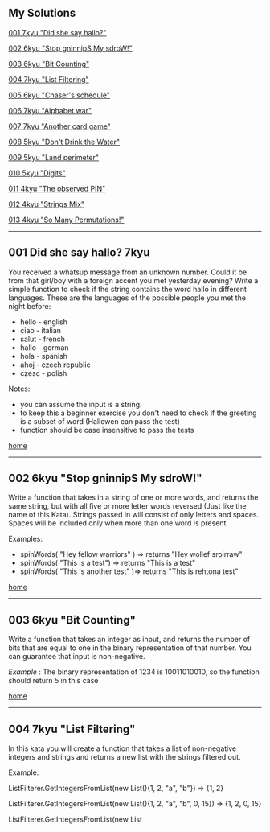 ## My Solutions ##

[001 7kyu "Did she say hallo?"](#001-did-she-say-hallo-7kyu)

[002 6kyu "Stop gninnipS My sdroW!"](#002-6kyu-stop-gninnips-my-sdrow)

[003 6kyu "Bit Counting"](#003-6kyu-bit-counting)

[004 7kyu "List Filtering"](#004-7kyu-list-filtering)

[005 6kyu "Chaser's schedule"](#005-6kyu-chasers-schedule)

[006 7kyu "Alphabet war"](#006-7kyu-alphabet-war)

[007 7kyu "Another card game"](#007-7kyu-another-card-game)

[008 5kyu "Don't Drink the Water"](#008-5kyu-dont-drink-the-water)

[009 5kyu "Land perimeter"](#009-5kyu-land-perimeter)

[010 5kyu "Digits"](#010-5kyu-digits)

[011 4kyu "The observed PIN"](#011-4kyu-the-observed-pin)

[012 4kyu "Strings Mix"](#012-4kyu-strings-mix)

[013 4kyu "So Many Permutations!"](#013-4kyu-so-many-permutations)



------
## 001 Did she say hallo? 7kyu ##
You received a whatsup message from an unknown number. Could it be from that girl/boy with a foreign accent you met yesterday evening?
Write a simple function to check if the string contains the word hallo in different languages.
These are the languages of the possible people you met the night before:
* hello - english
* ciao - italian
* salut - french
* hallo - german
* hola - spanish
* ahoj - czech republic
* czesc - polish

Notes:
* you can assume the input is a string.
* to keep this a beginner exercise you don't need to check if the greeting is a subset of word (Hallowen can pass the test)
* function should be case insensitive to pass the tests

[home](#my-solutions)

---


## 002 6kyu "Stop gninnipS My sdroW!" ##

Write a function that takes in a string of one or more words, and returns the same string, but with all five or more letter words reversed (Just like the name of this Kata). Strings passed in will consist of only letters and spaces. Spaces will be included only when more than one word is present.

Examples:
* spinWords( "Hey fellow warriors" ) => returns "Hey wollef sroirraw" 
* spinWords( "This is a test") => returns "This is a test" 
* spinWords( "This is another test" )=> returns "This is rehtona test"

[home](#my-solutions)

---


## 003 6kyu "Bit Counting" ##

Write a function that takes an integer as input, and returns the number of bits that are equal to one in the binary representation of that number. You can guarantee that input is non-negative.

_Example_ : The binary representation of 1234 is 10011010010, so the function should return 5 in this case

[home](#my-solutions)

---



## 004 7kyu "List Filtering" ##

In this kata you will create a function that takes a list of non-negative integers and strings and returns a new list with the strings filtered out.

Example:

ListFilterer.GetIntegersFromList(new List<object>(){1, 2, "a", "b"}) => {1, 2}

ListFilterer.GetIntegersFromList(new List<object>(){1, 2, "a", "b", 0, 15}) => {1, 2, 0, 15}

ListFilterer.GetIntegersFromList(new List<object>(){1, 2, "a", "b", "aasf", "1", "123", 231}) => {1, 2, 231}

[home](#my-solutions)

---




## 005 6kyu "Chaser's schedule" ##
[ _link on codewars_ ](https://www.codewars.com/kata/628df6b29070907ecb3c2d83)

A runner, who runs with base speed s with duration t will cover a distances d: d = s * t

However, this runner can sprint for one unit of time with double speed s * 2

After sprinting, base speed s will permanently reduced by 1, and for next one unit of time runner will enter recovery phase and can't sprint again.

Your task, given base speed s and time t, is to find the maximum possible distance d.

Input:

1 <= s < 1000

1 <= t < 1000

[home](#my-solutions)

---

## 006 7kyu "Alphabet war" ##

*Introduction:* 
There is a war and nobody knows - the alphabet war!
There are two groups of hostile letters. The tension between left side letters and right side letters was too high and the war began.

**Task:**
Write a function that accepts fight string consists of only small letters and return who wins the fight. When the left side wins return Left side wins!, when the right side wins return Right side wins!, in other case return Let's fight again!.

The left side letters and their power:
 * w - 4
 * p - 3
 * b - 2
 * s - 1

The right side letters and their power:
* m - 4
* q - 3
* d - 2
* z - 1



[home](#my-solutions)

---

## 007 7kyu "Another card game" ##
[ _link on codewars_ ](https://www.codewars.com/kata/633874ed198a4c00286aa39d)

Twelve cards with grades from 0 to 11 randomly divided among 3 players: Frank, Sam, and Tom, 4 cards each. The game consists of 4 rounds. The goal of the round is to move by the card with the most points.
In round 1, the first player who has a card with 0 points, takes the first turn, and he starts with that card. Then the second player (queue - Frank -> Sam -> Tom -> Frank, etc.) can move with any of his cards (each card is used only once per game, and there are no rules that require players to make only the best moves). The third player makes his move after the second player, and he sees the previous moves.
The winner of the previous round then makes the first move in the next round with any remaining card.
The player who wins 2 rounds first, wins the game.

**Task:** 
Return true if Frank has a chance of winning the game.
Return false if Frank has no chance.

*Input:*
3 arrays of 4 unique numbers in each (numbers in array are sorted in ascending order). Input is always valid, no need to check.

[home](#my-solutions)

---

## 008 5kyu "Don't Drink the Water" ##

[( _link on codewars_ )](https://www.codewars.com/kata/562e6df5cf2d3908ad00019e)


Given a two-dimensional array representation of a glass of mixed liquids, sort the array such that the liquids appear in the glass based on their density. (Lower density floats to the top) The width of the glass will not change from top to bottom.

Density Chart
- Honey    'H'  1.36 
- Water    'W'  1.00 
- Alcohol  'A'  0.87 
- Oil      'O'  0.80  


{                             {
  { 'H', 'H', 'W', 'O' },        { 'O','O','O','O' },  
  { 'W', 'W', 'O', 'W' },  =>    { 'W','W','W','W' },  
  { 'H', 'H', 'O', 'O' }         { 'H','H','H','H' }  
}                             }

The glass representation may be larger or smaller. If a liquid doesn't fill a row, it floats to the top and to the left.

[home](#my-solutions)

---

## 009 5kyu "Land perimeter" ##  
[( _link on codewars_ )](https://www.codewars.com/kata/5839c48f0cf94640a20001d3)

Given an array arr of strings, complete the function by calculating the total perimeter of all the islands. Each piece of land will be marked with 'X' while the water fields are represented as 'O'. Consider each tile being a perfect 1 x 1 piece of land. Some examples for better visualization:
['XOOXO',  
 'XOOXO',  
 'OOOXO',  
 'XXOXO',  
 'OXOOO']   
 should return: "Total land perimeter: 24".

[home](#my-solutions)

---


## 010 5kyu "Digits" ##  
[( _link on codewars_ )](https://www.codewars.com/kata/638b042bf418c453377f28ad)

The code consists of four unique digits (from 0 to 9).
Tests will call your solution; you should answer with an array of four digits.
Your input is number of matches (the same digit in the same place) with your previous answer. For the first call input value is -1 (i.e. each new test starts with input -1)
You have to find the code in 16 calls or less. You are the best. Do it.
For example

The code is {1, 2, 3, 4}
1st call return new [] {1, 3, 4, 5} will give 1 match in next input
2nd call return new [] {1, 2, 3, 0} will give 3 matches in next input
3rd call return new [] {1, 2, 3, 4} will not give 4 matches in next input, because you're the champion!


[home](#my-solutions)

---

## 011 4kyu "The observed PIN" ##  
[( _link on codewars_ )](https://www.codewars.com/kata/5263c6999e0f40dee200059d/csharp)

Alright, detective, one of our colleagues successfully observed our target person, Robby the robber. We followed him to a secret warehouse, where we assume to find all the stolen stuff. The door to this warehouse is secured by an electronic combination lock. Unfortunately our spy isn't sure about the PIN he saw, when Robby entered it.

The keypad has the following layout:

1 2 3  
4 5 6  
7 8 9   
&ensp; 0  

He noted the PIN 1357, but he also said, it is possible that each of the digits he saw could actually be another adjacent digit (horizontally or vertically, but not diagonally). E.g. instead of the 1 it could also be the 2 or 4. And instead of the 5 it could also be the 2, 4, 6 or 8.

He also mentioned, he knows this kind of locks. You can enter an unlimited amount of wrong PINs, they never finally lock the system or sound the alarm. That's why we can try out all possible (*) variations.

* possible in sense of: the observed PIN itself and all variations considering the adjacent digits

Can you help us to find all those variations? It would be nice to have a function, that returns an array (or a list in Java/Kotlin and C#) of all variations for an observed PIN with a length of 1 to 8 digits. We could name the function getPINs (get_pins in python, GetPINs in C#). But please note that all PINs, the observed one and also the results, must be strings, because of potentially leading '0's. We already prepared some test cases for you.


[home](#my-solutions)

---



## 012 4kyu "Strings Mix" ##  
[( _link on codewars_ )](https://www.codewars.com/kata/5629db57620258aa9d000014)

Given two strings s1 and s2, we want to visualize how different the two strings are. We will only take into account the *lowercase* letters (a to z). First let us count the frequency of each *lowercase* letters in s1 and s2.

> s1 = "A aaaa bb c"

> s2 = "& aaa bbb c d"

> s1 has 4 'a', 2 'b', 1 'c'

> s2 has 3 'a', 3 'b', 1 'c', 1 'd'

So the maximum for 'a' in s1 and s2 is 4 from s1; the maximum for 'b' is 3 from s2. In the following we will not consider letters when the maximum of their occurrences is less than or equal to 1.

We can resume the differences between s1 and s2 in the following string: __"1:aaaa/2:bbb"__ where __1__ in __1:aaaa__ stands for string s1 and __aaaa__ because the maximum for __a__ is 4. In the same manner __2:bbb__ stands for string s2 and ___bbb___ because the maximum for __b__ is 3.

The task is to produce a string in which each *lowercase* letters of s1 or s2 appears as many times as its maximum if this maximum is *strictly greater than 1*; these letters will be prefixed by the number of the string where they appear with their maximum value and __:__. If the maximum is in s1 as well as in s2 the prefix is __=:__.

In the result, substrings (a substring is for example 2:nnnnn or 1:hhh; it contains the prefix) will be in decreasing order of their length and when they have the same length sorted in ascending lexicographic order (letters and digits - more precisely sorted by codepoint); the different groups will be separated by '/'. See examples and "Example Tests".

Hopefully other examples can make this clearer.

  > s1 = "my&friend&Paul has heavy hats! &"  
  s2 = "my friend John has many many friends &"   
  mix(s1, s2) --> "2:nnnnn/1:aaaa/1:hhh/2:mmm/2:yyy/2:dd/2:ff/2:ii/2:rr/=:ee/=:ss"

  > s1 = "mmmmm m nnnnn y&friend&Paul has heavy hats! &"   
  s2 = "my frie n d Joh n has ma n y ma n y frie n ds n&"   
  mix(s1, s2) --> "1:mmmmmm/=:nnnnnn/1:aaaa/1:hhh/2:yyy/2:dd/2:ff/2:ii/2:rr/=:ee/=:ss"   

  > s1="Are the kids at home? aaaaa fffff"   
  s2="Yes they are here! aaaaa fffff"   
  mix(s1, s2) --> "=:aaaaaa/2:eeeee/=:fffff/1:tt/2:rr/=:hh"   

[home](#my-solutions)

---



## 013 4kyu "So Many Permutations!" ##  
[( _link on codewars_ )](https://www.codewars.com/kata/5254ca2719453dcc0b00027d/csharp)

In this kata, your task is to create all permutations of a non-empty input string and remove duplicates, if present.

Create as many "shufflings" as you can!

Examples:

  With input 'a':
  Your function should return: ['a']

  With input 'ab':
  Your function should return ['ab', 'ba']

  With input 'abc':
  Your function should return ['abc','acb','bac','bca','cab','cba']

  With input 'aabb':
  Your function should return ['aabb', 'abab', 'abba', 'baab', 'baba', 'bbaa']

Note: The order of the permutations doesn't matter.

Good luck!


[home](#my-solutions)

---